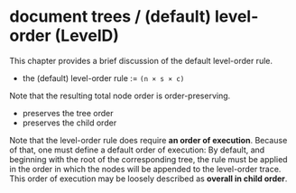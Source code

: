 
# document trees / (default) level-order (LevelD)

This chapter provides a brief discussion of the default level-order rule.

* the (default) level-order rule := `(n × s × c)`

Note that the resulting total node order is order-preserving.

* preserves the tree order
* preserves the child order

Note that the level-order rule does require **an order of execution**. Because
of that, one must define a default order of execution: By default, and beginning
with the root of the corresponding tree, the rule must be applied in the order
in which the nodes will be appended to the level-order trace. This order of
execution may be loosely described as **overall in child order**.
